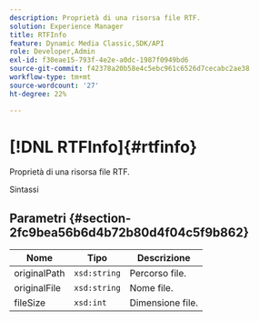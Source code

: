 ```yaml
---
description: Proprietà di una risorsa file RTF.
solution: Experience Manager
title: RTFInfo
feature: Dynamic Media Classic,SDK/API
role: Developer,Admin
exl-id: f30eae15-793f-4e2e-a0dc-1987f0949bd6
source-git-commit: f42378a20b58e4c5ebc961c6526d7cecabc2ae38
workflow-type: tm+mt
source-wordcount: '27'
ht-degree: 22%

---
```


# [!DNL RTFInfo]{#rtfinfo}

Proprietà di una risorsa file RTF.

Sintassi

## Parametri {#section-2fc9bea56b6d4b72b80d4f04c5f9b862}

| Nome | Tipo | Descrizione |
|---|---|---|
| originalPath | `xsd:string` | Percorso file. |
| originalFile | `xsd:string` | Nome file. |
| fileSize | `xsd:int` | Dimensione file. |
